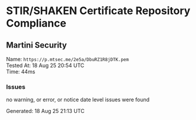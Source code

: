 # STIR/SHAKEN Certificate Repository Compliance

## Martini Security

Name: `https://p.mtsec.me/2e5a/DbuRZ1R8jDTK.pem`\
Tested At: 18 Aug 25 20:54 UTC\
Time: 44ms

### Issues

no warning, or error, or notice date level issues were found

Generated: 18 Aug 25 21:13 UTC